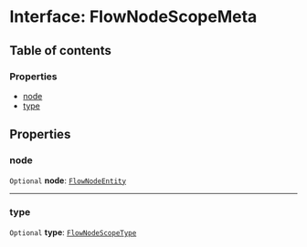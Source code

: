 # Interface: FlowNodeScopeMeta

## Table of contents

### Properties

* [node](/auto-docs/editor/interfaces/FlowNodeScopeMeta.md#node)
* [type](/auto-docs/editor/interfaces/FlowNodeScopeMeta.md#type)

## Properties

### node

`Optional` **node**: [`FlowNodeEntity`](/auto-docs/editor/classes/FlowNodeEntity-1.md)

***

### type

`Optional` **type**: [`FlowNodeScopeType`](/auto-docs/editor/enums/FlowNodeScopeType.md)
